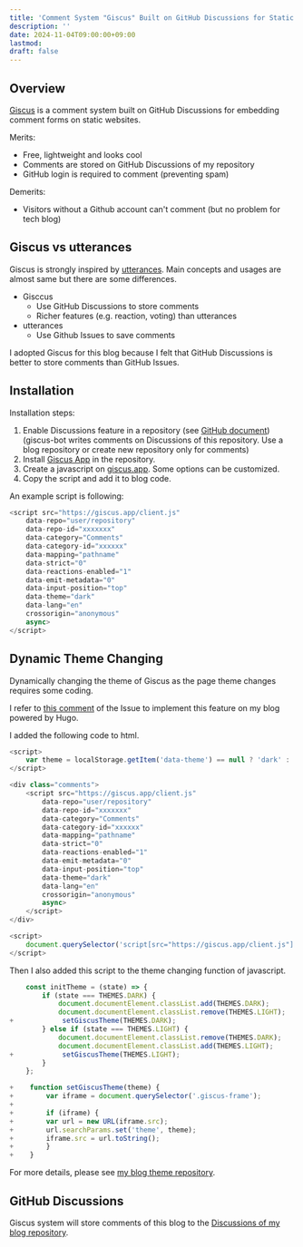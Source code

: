 ```yaml
---
title: 'Comment System "Giscus" Built on GitHub Discussions for Static Website'
description: ''
date: 2024-11-04T09:00:00+09:00
lastmod: 
draft: false
---
```


## Overview

[Giscus](https://github.com/giscus/giscus) is a comment system built on GitHub Discussions for embedding comment forms on static websites.

Merits:

- Free, lightweight and looks cool
- Comments are stored on GitHub Discussions of my repository
- GitHub login is required to comment (preventing spam)

Demerits:

- Visitors without a Github account can't comment (but no problem for tech blog)

## Giscus vs utterances

Giscus is strongly inspired by [utterances](https://github.com/utterance/utterances). Main concepts and usages are almost same but there are some differences.

- Gisccus
  - Use GitHub Discussions to store comments
  - Richer features (e.g. reaction, voting) than utterances
- utterances
  - Use Github Issues to save comments

I adopted Giscus for this blog because I felt that GitHub Discussions is better to store comments than GitHub Issues.

## Installation

Installation steps:

1. Enable Discussions feature in a repository (see [GitHub document](https://docs.github.com/en/discussions)) (giscus-bot writes comments on Discussions of this repository. Use a blog repository or create new repository only for comments)
2. Install [Giscus App](https://github.com/apps/giscus) in the repository. 
3. Create a javascript on [giscus.app](https://giscus.app/). Some options can be customized.
4. Copy the script and add it to blog code.

An example script is following:

```javascript
<script src="https://giscus.app/client.js"
    data-repo="user/repository"
    data-repo-id="xxxxxxx"
    data-category="Comments"
    data-category-id="xxxxxx"
    data-mapping="pathname"
    data-strict="0"
    data-reactions-enabled="1"
    data-emit-metadata="0"
    data-input-position="top"
    data-theme="dark"
    data-lang="en"
    crossorigin="anonymous"
    async>
</script>
```

## Dynamic Theme Changing

Dynamically changing the theme of Giscus as the page theme changes requires some coding.

I refer to [this comment](https://github.com/giscus/giscus/issues/1200#issuecomment-1954929802) of the Issue to implement this feature on my blog powered by Hugo.

I added the following code to html.

```javascript
<script>
    var theme = localStorage.getItem('data-theme') == null ? 'dark' : 'light';
</script>

<div class="comments">
    <script src="https://giscus.app/client.js"
        data-repo="user/repository"
        data-repo-id="xxxxxxx"
        data-category="Comments"
        data-category-id="xxxxxx"
        data-mapping="pathname"
        data-strict="0"
        data-reactions-enabled="1"
        data-emit-metadata="0"
        data-input-position="top"
        data-theme="dark"
        data-lang="en"
        crossorigin="anonymous"
        async>
    </script>
</div>

<script>
    document.querySelector('script[src="https://giscus.app/client.js"]').setAttribute('data-theme', theme);
</script>
```

Then I also added this script to the theme changing function of javascript.

```javascript
    const initTheme = (state) => {
        if (state === THEMES.DARK) {
            document.documentElement.classList.add(THEMES.DARK);
            document.documentElement.classList.remove(THEMES.LIGHT);
+            setGiscusTheme(THEMES.DARK);
        } else if (state === THEMES.LIGHT) {
            document.documentElement.classList.remove(THEMES.DARK);
            document.documentElement.classList.add(THEMES.LIGHT);
+            setGiscusTheme(THEMES.LIGHT);
        }
    };

+    function setGiscusTheme(theme) {
+        var iframe = document.querySelector('.giscus-frame');
+
+        if (iframe) {
+        var url = new URL(iframe.src);
+        url.searchParams.set('theme', theme);
+        iframe.src = url.toString();
+        }
+    }
```

For more details, please see [my blog theme repository](https://github.com/kktsuji/tsuji-website-theme).

## GitHub Discussions

Giscus system will store comments of this blog to the [Discussions of my blog repository](https://github.com/kktsuji/tsuji-website/discussions).
